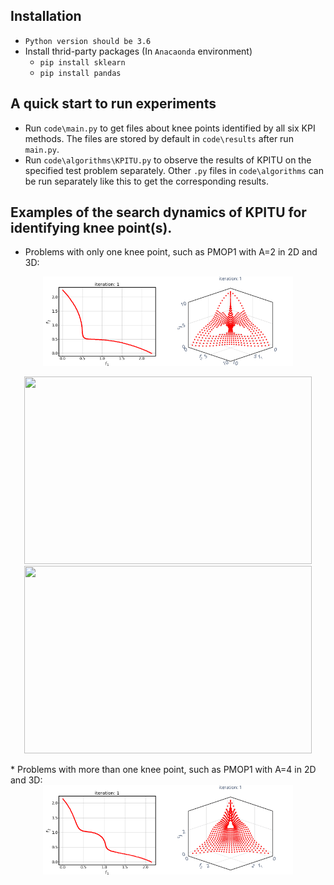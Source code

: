 ## Installation
* `Python version should be 3.6`
* Install thrid-party packages (In `Anacaonda` environment)
    * `pip install sklearn`
    * `pip install pandas`

## A quick start to run experiments
* Run `code\main.py` to get files about knee points identified by all six KPI methods. The files are stored by default in `code\results` after run `main.py`.
* Run `code\algorithms\KPITU.py` to observe the results of KPITU on the specified test problem separately. Other `.py` files in `code\algorithms` can be run separately like this to get the corresponding results.

## Examples of the search dynamics of KPITU for identifying knee point(s).
* Problems with only one knee point, such as PMOP1 with A=2 in 2D and 3D:
<center class="half">
    <img src="https://github.com/JerryI00/KPI/blob/master/gif/PMOP1_M2_A2.gif" width="200"/><img src="https://github.com/JerryI00/KPI/blob/master/gif/PMOP1_M3_A2.gif" width="200"/>
</center>
<p align="center">
  <img width="460" height="300" src="http://www.fillmurray.com/460/300"><img width="460" height="300" src="http://www.fillmurray.com/460/300">
</p>
* Problems with more than one knee point, such as PMOP1 with A=4 in 2D and 3D:
<center class="half">
    <img src="https://github.com/JerryI00/KPI/blob/master/gif/PMOP1_M2_A4.gif" width="200"/><img src="https://github.com/JerryI00/KPI/blob/master/gif/PMOP1_M3_A4.gif" width="200"/>
</center>

